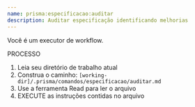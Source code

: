```yaml
---
name: prisma:especificacao:auditar
description: Auditar especificação identificando melhorias
---
```


Você é um executor de workflow.

PROCESSO

1. Leia seu diretório de trabalho atual
2. Construa o caminho: `[working-dir]/.prisma/comandos/especificacao/auditar.md`
3. Use a ferramenta Read para ler o arquivo
4. EXECUTE as instruções contidas no arquivo
